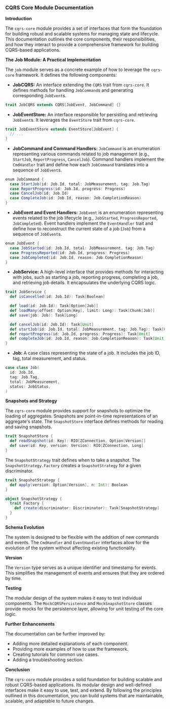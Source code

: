 ### CQRS Core Module Documentation

**Introduction**

The `cqrs-core` module provides a set of interfaces that form the foundation for building robust and scalable systems for managing state and lifecycle. This documentation outlines the core components, their responsibilities, and how they interact to provide a comprehensive framework for building CQRS-based applications.

**The Job Module: A Practical Implementation**

The `job` module serves as a concrete example of how to leverage the `cqrs-core` framework. It defines the following components:

* **JobCQRS:** An interface extending the `CQRS` trait from `cqrs-core`. It defines methods for handling `JobCommand`s and generating corresponding `JobEvent`s.

```scala
trait JobCQRS extends CQRS[JobEvent, JobCommand] {}
```

* **JobEventStore:** An interface responsible for persisting and retrieving `JobEvent`s. It leverages the `EventStore` trait from `cqrs-core`.

```scala
trait JobEventStore extends EventStore[JobEvent] {
  // ...
}
```

* **JobCommand and Command Handlers:** `JobCommand` is an enumeration representing various commands related to job management (e.g., `StartJob`, `ReportProgress`, `CancelJob`). Command handlers implement the `CmdHandler` trait and define how each `JobCommand` translates into a sequence of `JobEvent`s.

```scala
enum JobCommand {
  case StartJob(id: Job.Id, total: JobMeasurement, tag: Job.Tag)
  case ReportProgress(id: Job.Id, progress: Progress)
  case CancelJob(id: Job.Id)
  case CompleteJob(id: Job.Id, reason: Job.CompletionReason)
}
```

* **JobEvent and Event Handlers:** `JobEvent` is an enumeration representing events related to the job lifecycle (e.g., `JobStarted`, `ProgressReported`, `JobCompleted`). Event handlers implement the `EventHandler` trait and define how to reconstruct the current state of a job (`Job`) from a sequence of `JobEvent`s.

```scala
enum JobEvent {
  case JobStarted(id: Job.Id, total: JobMeasurement, tag: Job.Tag)
  case ProgressReported(id: Job.Id, progress: Progress)
  case JobCompleted(id: Job.Id, reason: Job.CompletionReason)
}
```

* **JobService:** A high-level interface that provides methods for interacting with jobs, such as starting a job, reporting progress, completing a job, and retrieving job details. It encapsulates the underlying CQRS logic.

```scala
trait JobService {
  def isCancelled(id: Job.Id): Task[Boolean]

  def load(id: Job.Id): Task[Option[Job]]
  def loadMany(offset: Option[Key], limit: Long): Task[Chunk[Job]]
  def save(job: Job): Task[Long]

  def cancelJob(id: Job.Id): Task[Unit]
  def startJob(id: Job.Id, total: JobMeasurement, tag: Job.Tag): Task[Unit]
  def reportProgress(id: Job.Id, progress: Progress): Task[Unit]
  def completeJob(id: Job.Id, reason: Job.CompletionReason): Task[Unit]
}
```
* **Job:** A case class representing the state of a job. It includes the job ID, tag, total measurement, and status.

```scala
case class Job(
  id: Job.Id,
  tag: Job.Tag,
  total: JobMeasurement,
  status: JobStatus,
)
```
**Snapshots and Strategy**

The `cqrs-core` module provides support for snapshots to optimize the loading of aggregates. Snapshots are point-in-time representations of an aggregate's state. The `SnapshotStore` interface defines methods for reading and saving snapshots.

```scala
trait SnapshotStore {
  def readSnapshot(id: Key): RIO[ZConnection, Option[Version]]
  def save(id: Key, version: Version): RIO[ZConnection, Long]
}
```

The `SnapshotStrategy` trait defines when to take a snapshot. The `SnapshotStrategy.Factory` creates a `SnapshotStrategy` for a given discriminator.

```scala
trait SnapshotStrategy {
  def apply(version: Option[Version], n: Int): Boolean
}

object SnapshotStrategy {
  trait Factory {
    def create(discriminator: Discriminator): Task[SnapshotStrategy]
  }
}
```
**Schema Evolution**

The system is designed to be flexible with the addition of new commands and events. The `CmdHandler` and `EventHandler` interfaces allow for the evolution of the system without affecting existing functionality.

**Version**

The `Version` type serves as a unique identifier and timestamp for events. This simplifies the management of events and ensures that they are ordered by time.

**Testing**

The modular design of the system makes it easy to test individual components. The `MockCQRSPersistence` and `MockSnapshotStore` classes provide mocks for the persistence layer, allowing for unit testing of the core logic.

**Further Enhancements**

The documentation can be further improved by:

* Adding more detailed explanations of each component.
* Providing more examples of how to use the framework.
* Creating tutorials for common use cases.
* Adding a troubleshooting section.

**Conclusion**

The `cqrs-core` module provides a solid foundation for building scalable and robust CQRS-based applications. Its modular design and well-defined interfaces make it easy to use, test, and extend. By following the principles outlined in this documentation, you can build systems that are maintainable, scalable, and adaptable to future changes.
